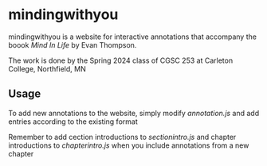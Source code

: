 # mindingwithyou
mindingwithyou is a website for interactive annotations that accompany the boook _Mind In Life_ by Evan Thompson.

The work is done by the Spring 2024 class of CGSC 253 at Carleton College, Northfield, MN

## Usage

To add new annotations to the website, simply modify _annotation.js_ and add entries according to the existing format

Remember to add cection introductions to _sectionintro.js_ and chapter introductions to _chapterintro.js_ when you include annotations from a new chapter
